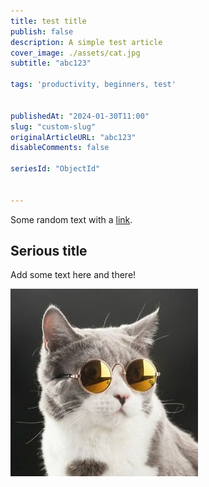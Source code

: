 ```yaml
---
title: test title
publish: false
description: A simple test article
cover_image: ./assets/cat.jpg
subtitle: "abc123"

tags: 'productivity, beginners, test'


publishedAt: "2024-01-30T11:00"
slug: "custom-slug"
originalArticleURL: "abc123"
disableComments: false

seriesId: "ObjectId"


---
```



Some random text with a [link](https://code.visualstudio.com).

## Serious title

Add some text here and there!

![and some pictures too](./assets/cat.jpg)
